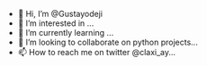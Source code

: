 - 👋 Hi, I’m @Gustayodeji
- 👀 I’m interested in ...
- 🌱 I’m currently learning ...
- 💞️ I’m looking to collaborate on python projects...
- 📫 How to reach me on twitter @claxi_ay...

<!---
Gustayodeji/Gustayodeji is a ✨ special ✨ repository because its `README.md` (this file) appears on your GitHub profile.
You can click the Preview link to take a look at your changes.
--->
